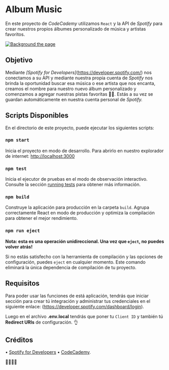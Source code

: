 # Album Music

En este proyecto de *CodeCademy* utilizamos `React` y la API de *Spotify* para crear nuestros propios álbumes personalizado de música y artistas favoritos. 

[![Background the page](./img/AlbumMusic.PNG)](https://ja-mm-ing.netlify.app/)

## Objetivo

Mediante *[Spotify for Developers]*(https://developer.spotify.com/) nos conectamos a su API y mediante nuestra propia cuenta de *Spotify* nos brinda la oportunidad buscar esa música o ese artista que nos encanta, creamos el nombre para nuestro nuevo álbum personalizado y comenzamos a agregar nuestras pistas favoritas 🎵🎶. Estás a su vez se guardan automáticamente en nuestra cuenta personal de *Spotify.*

## Scripts Disponibles 

En el directorio de este proyecto, puede ejecutar los siguientes scripts:

### `npm start`

Inicia el proyecto en modo de desarrollo.
Para abrirlo en nuestro explorador de internet: [http://localhost:3000](http://localhost:3000)

### `npm test` 

Inicia el ejecutor de pruebas en el modo de observación interactivo.
Consulte la sección [running tests](https://facebook.github.io/create-react-app/docs/running-tests) para obtener más información.

### `npm build`

Construye la aplicación para producción en la carpeta `build`.
Agrupa correctamente React en modo de producción y optimiza la compilación para obtener el mejor rendimiento.

### `npm run eject`

**Nota: esta es una operación unidireccional. Una vez que `eject`, no puedes volver atrás!**

Si no estás satisfecho con la herramienta de compilación y las opciones de configuración, puedes `eject` en cualquier momento. Este comando eliminará la única dependencia de compilación de tu proyecto.

## Requisitos

Para poder usar las funciones de está aplicación, tendrás que iniciar sección para crear tú integración y administrar tus credenciales en el siguiente enlace: (https://developer.spotify.com/dashboard/login).

Luego en el archivo **.env.local** tendrás que poner tu `Client ID` y también tú **Redirect URIs** de configuración. 👌

## Créditos

• [Spotify for Developers](https://developer.spotify.com/)
• [CodeCademy](https://www.codecademy.com/).

👋🏼👋🏼